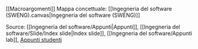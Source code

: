 [[Macroargomenti]]
Mappa concettuale: [[Ingegneria del software (SWENG).canvas|Ingegneria del software (SWENG)]]

Source: [[Ingegneria del software/Appunti|Appunti]], [[Ingegneria del software/Slide/Index slide|Index slide]], [[Ingegneria del software/Appunti lab]], [Appunti studenti](https://marcobuster.github.io/sweng/)